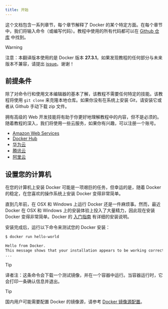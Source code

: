 ```yaml
---
title: 开始
---
```


这个文档包含一系列章节，每个章节解释了 Docker 的某个特定方面。在每个章节中，我们将输入命令（或编写代码）。教程中使用的所有代码都可以在 [Github 仓库](https://github.com/dribble-njr/docker-curriculum-cn) 中找到。

> [!WARNING]
> 注意：本翻译版本使用的是 Docker 版本 **27.3.1**。如果发现教程的任何部分与未来版本不兼容，请提出 [issue](https://github.com/dribble-njr/docker-curriculum-cn/issues)。谢谢！

## 前提条件

除了对命令行和使用文本编辑器的基本了解，该教程不需要任何特定的技能。该教程将使用 `git clone` 来克隆本地仓库。如果你没有在系统上安装 Git，请安装它或者从 Github 手动下载 zip 文件。

拥有高级的 Web 开发技能将有助于你更好地理解教程中的内容，但不是必须的。随着教程的深入，我们将使用一些云服务，如果你有兴趣，可以注册一个账号。

- [Amazon Web Services](http://aws.amazon.com/)
- [Docker Hub](https://hub.docker.com/)
- [华为云](https://www.huaweicloud.com/)
- [腾讯云](https://cloud.tencent.com/)
- [阿里云](https://www.aliyun.com/)

## 设置您的计算机

在您的计算机上安装 Docker 可能是一项艰巨的任务，但幸运的是，随着 Docker 的稳定，在您喜欢的操作系统上安装 Docker 变得非常简单。

直到几年前，在 OSX 和 Windows 上运行 Docker 还是一件麻烦事。然而，最近 Docker 在 OSX 和 Windows 上的安装体验上投入了大量精力，因此现在安装 Docker 变得非常简单。Docker 的 [入门指南](https://docs.docker.com/get-started/) 有详细的安装说明。

安装完成后，运行以下命令来测试您的 Docker 安装：

```bash
$ docker run hello-world

Hello from Docker.
This message shows that your installation appears to be working correctly.
...
```

> [!TIP]
> 译者注：这条命令会下载一个测试镜像，并在一个容器中运行。当容器运行时，它会打印一条确认信息并退出。

> [!TIP]
> 国内用户可能需要配置 Docker 的镜像源，请参考 [Docker 镜像源配置](https://gist.github.com/y0ngb1n/7e8f16af3242c7815e7ca2f0833d3ea6)。
